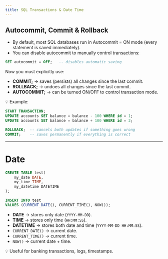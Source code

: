 ```yaml
---
title: SQL Transactions & Date Time
---
```


##  Autocommit, Commit & Rollback

- By default, most SQL databases run in Autocommit = ON mode (every statement is saved immediately).
- You can disable autocommit to manually control transactions:

```sql
SET autocommit = OFF;   -- disables automatic saving
```

Now you must explicitly use:

- **COMMIT;** → saves (persists) all changes since the last commit.
- **ROLLBACK;** → undoes all changes since the last commit.
- **AUTOCOMMIT;** → can be turned ON/OFF to control transaction mode.

💡 Example:

```sql
START TRANSACTION;
UPDATE accounts SET balance = balance - 100 WHERE id = 1;
UPDATE accounts SET balance = balance + 100 WHERE id = 2;

ROLLBACK;  -- cancels both updates if something goes wrong
COMMIT;    -- saves permanently if everything is correct
```

---

# Date 
```sql
CREATE TABLE test(
    my_date DATE,
    my_time TIME,
    my_datetime DATETIME
);

INSERT INTO test
VALUES (CURRENT_DATE(), CURRENT_TIME(), NOW());
```

- **DATE** → stores only date (`YYYY-MM-DD`).
- **TIME** → stores only time (`HH:MM:SS`).
- **DATETIME** → stores both date and time (`YYYY-MM-DD HH:MM:SS`).
- `CURRENT_DATE()` → current date.
- `CURRENT_TIME()` → current time.
- `NOW()` → current date + time.

💡 Useful for banking transactions, logs, timestamps.